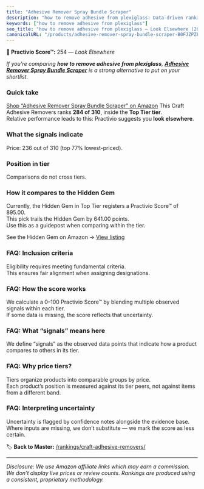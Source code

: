 ```yaml
---
title: "Adhesive Remover Spray Bundle Scraper"
description: "how to remove adhesive from plexiglass: Data-driven ranking using the Practivio Score™. Positioned by quality, value, demand, findability, momentum."
keywords: ["how to remove adhesive from plexiglass"]
seo_title: "how to remove adhesive from plexiglass — Look Elsewhere (2025)"
canonicalURL: "/products/adhesive-remover-spray-bundle-scraper-B0FJZPZFPC/"
---
```


**🚫 Practivio Score™:** 254 — _Look Elsewhere_


*If you're comparing **how to remove adhesive from plexiglass**, **[Adhesive Remover Spray Bundle Scraper](https://www.amazon.com/dp/B0FJZPZFPC?tag=practivio-20)** is a strong alternative to put on your shortlist.*
### Quick take
[Shop “Adhesive Remover Spray Bundle Scraper” on Amazon](https://www.amazon.com/dp/B0FJZPZFPC?tag=practivio-20)
This Craft Adhesive Removers ranks **284 of 310**, inside the **Top Tier tier**.  
Relative performance leads to this: Practivio suggests you **look elsewhere**.

### What the signals indicate
Price: 236 out of 310 (top 77% lowest-priced).  

### Position in tier
Comparisons do not cross tiers.

### How it compares to the Hidden Gem
Currently, the Hidden Gem in Top Tier registers a Practivio Score™ of 895.00.  
This pick trails the Hidden Gem by 641.00 points.  
Use this as a guidepost when comparing within the tier.  

See the Hidden Gem on Amazon → [View listing](https://www.amazon.com/dp/B00FJF0O2K?tag=practivio-20)

### FAQ: Inclusion criteria
Eligibility requires meeting fundamental criteria.  
This ensures fair alignment when assigning designations.

### FAQ: How the score works
We calculate a 0–100 Practivio Score™ by blending multiple observed signals within each tier.  
If some data is missing, the score reflects that uncertainty.

### FAQ: What “signals” means here
We define “signals” as the observed data points that indicate how a product compares to others in its tier.

### FAQ: Why price tiers?
Tiers organize products into comparable groups by price.  
Each product’s position is measured against its tier peers, not against items from a different band.

### FAQ: Interpreting uncertainty
Uncertainty is flagged by confidence notes alongside the evidence base.  
Where inputs are missing, we don’t substitute — we mark the score as less certain.


🏷️ **Back to Master:** [/rankings/craft-adhesive-removers/](/rankings/craft-adhesive-removers/)

---
_Disclosure: We use Amazon affiliate links which may earn a commission. We don’t display live prices or review counts. Rankings are produced using a consistent, proprietary methodology._
